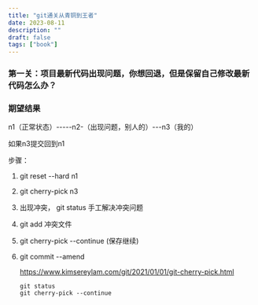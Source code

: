 ```yaml
---
title: "git通关从青铜到王者"
date: 2023-08-11
description: ""
draft: false
tags: ["book"]
---
```












### 第一关：项目最新代码出现问题，你想回退，但是保留自己修改最新代码怎么办？



### 期望结果

n1（正常状态）-----n2-（出现问题，别人的）---n3（我的）

如果n3提交回到n1



步骤：



1.  git  reset --hard n1 

2.  git cherry-pick n3

3.  出现冲突， git status 手工解决冲突问题

4. git add 冲突文件

5. git cherry-pick --continue (保存继续)

6. git commit --amend

   

   

   

   https://www.kimsereylam.com/git/2021/01/01/git-cherry-pick.html

   ```
   git status
   git cherry-pick --continue
   ```

   














































